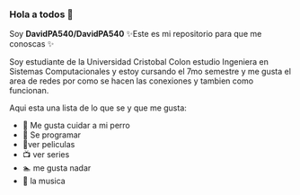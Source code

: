 ### Hola a todos 👋

Soy **DavidPA540/DavidPA540** ✨Este es mi repositorio para que me conoscas ✨

Soy estudiante de la Universidad Cristobal Colon estudio Ingeniera en Sistemas Computacionales y estoy cursando el 7mo
semestre y me gusta el area de redes por como se hacen las conexiones y tambien como funcionan.

Aqui esta una lista de lo que se y que me gusta:

- :house_with_garden: Me gusta cuidar a mi perro
- :calling: Se programar
- :vhs:ver peliculas
- :tv: ver series 
- :swimmer: me gusta nadar 
- :guitar: la musica
